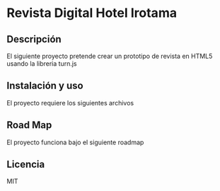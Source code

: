 # Revista Digital Hotel Irotama

## Descripción 

El siguiente proyecto pretende crear un prototipo de revista en HTML5 usando la libreria turn.js 

## Instalación y uso
El proyecto requiere los siguientes archivos

## Road Map

El proyecto funciona bajo el siguiente roadmap



## Licencia

MIT